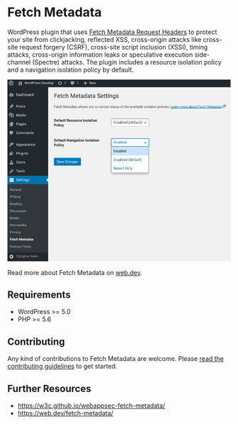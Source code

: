 # Fetch Metadata

WordPress plugin that uses [Fetch Metadata Request Headers](https://w3c.github.io/webappsec-fetch-metadata/) to protect your site from clickjacking, reflected XSS, cross-origin attacks like cross-site request forgery (CSRF), cross-site script inclusion (XSSI), timing attacks, cross-origin information leaks or speculative execution side-channel (Spectre) attacks.
The plugin includes a resource isolation policy and a navigation isolation policy by default. 

![Settings Panel](./assets-wp-repo/screenshot-1.png)

Read more about Fetch Metadata on [web.dev](https://web.dev/fetch-metadata/).

## Requirements

* WordPress >= 5.0
* PHP >= 5.6

## Contributing

Any kind of contributions to Fetch Metadata are welcome. Please [read the contributing guidelines](https://github.com/enricocarraro/wp-fetch-metadata/blob/master/CONTRIBUTING.md) to get started.


## Further Resources
 * https://w3c.github.io/webappsec-fetch-metadata/
 * https://web.dev/fetch-metadata/
 